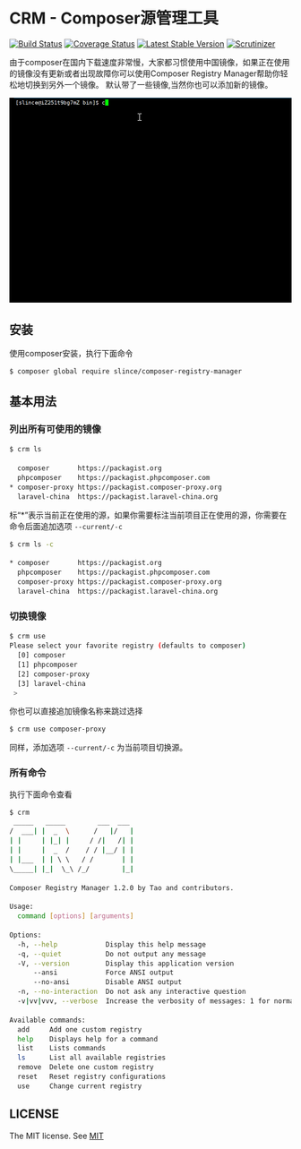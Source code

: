 # CRM - Composer源管理工具

[![Build Status](https://img.shields.io/travis/slince/composer-registry-manager/master.svg?style=flat-square)](https://travis-ci.org/slince/composer-registry-manager)
[![Coverage Status](https://img.shields.io/codecov/c/github/slince/composer-registry-manager.svg?style=flat-square)](https://codecov.io/github/slince/composer-registry-manager)
[![Latest Stable Version](https://img.shields.io/packagist/v/slince/composer-registry-manager.svg?style=flat-square&label=stable)](https://packagist.org/packages/slince/composer-registry-manager)
[![Scrutinizer](https://img.shields.io/scrutinizer/g/slince/composer-registry-manager.svg?style=flat-square)](https://scrutinizer-ci.com/g/slince/composer-registry-manager/?branch=master)

由于composer在国内下载速度非常慢，大家都习惯使用中国镜像，如果正在使用的镜像没有更新或者出现故障你可以使用Composer Registry Manager帮助你轻松地切换到另外一个镜像。
默认带了一些镜像,当然你也可以添加新的镜像。

![Screenshot](./assets/screenshot.gif)

## 安装

使用composer安装，执行下面命令

```bash
$ composer global require slince/composer-registry-manager
```

## 基本用法

### 列出所有可使用的镜像

```bash
$ crm ls

  composer       https://packagist.org
  phpcomposer    https://packagist.phpcomposer.com
* composer-proxy https://packagist.composer-proxy.org
  laravel-china  https://packagist.laravel-china.org
```
标“*”表示当前正在使用的源，如果你需要标注当前项目正在使用的源，你需要在命令后面追加选项 `--current/-c`

```bash
$ crm ls -c

* composer       https://packagist.org
  phpcomposer    https://packagist.phpcomposer.com
  composer-proxy https://packagist.composer-proxy.org
  laravel-china  https://packagist.laravel-china.org
```

### 切换镜像

```bash
$ crm use
Please select your favorite registry (defaults to composer)
  [0] composer
  [1] phpcomposer
  [2] composer-proxy
  [3] laravel-china
 >
```
你也可以直接追加镜像名称来跳过选择

```bash
$ crm use composer-proxy
```

同样，添加选项 `--current/-c` 为当前项目切换源。


### 所有命令

执行下面命令查看

```bash
$ crm
 _____   _____        ___  ___
/  ___| |  _  \      /   |/   |
| |     | |_| |     / /|   /| |
| |     |  _  /    / / |__/ | |
| |___  | | \ \   / /       | |
\_____| |_|  \_\ /_/        |_|

Composer Registry Manager 1.2.0 by Tao and contributors.

Usage:
  command [options] [arguments]

Options:
  -h, --help            Display this help message
  -q, --quiet           Do not output any message
  -V, --version         Display this application version
      --ansi            Force ANSI output
      --no-ansi         Disable ANSI output
  -n, --no-interaction  Do not ask any interactive question
  -v|vv|vvv, --verbose  Increase the verbosity of messages: 1 for normal output, 2 for more verbose output and 3 for debug

Available commands:
  add     Add one custom registry
  help    Displays help for a command
  list    Lists commands
  ls      List all available registries
  remove  Delete one custom registry
  reset   Reset registry configurations
  use     Change current registry
```

## LICENSE

The MIT license. See [MIT](https://opensource.org/licenses/MIT)